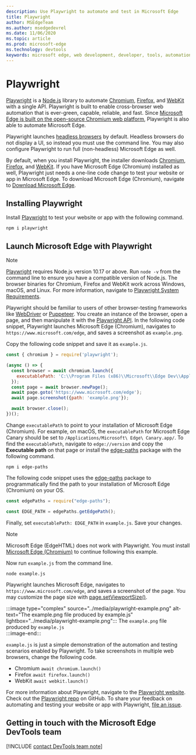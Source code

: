```yaml
---
description: Use Playwright to automate and test in Microsoft Edge
title: Playwright
author: MSEdgeTeam
ms.author: msedgedevrel
ms.date: 11/06/2020
ms.topic: article
ms.prod: microsoft-edge
ms.technology: devtools
keywords: microsoft edge, web development, developer, tools, automation, test, playwright, node, javascript, npm
---
```

# Playwright  

[Playwright][PlaywrightMain] is a [Node.js][NodejsMain] library to automate [Chromium][ChromiumHome], [Firefox][FirefoxMain], and [WebKit][WebKitMain] with a single API.  Playwright is built to enable cross-browser web automation that is ever-green, capable, reliable, and fast.  Since [Microsoft Edge is built on the open-source Chromium web platform][MicrosoftBlogsWindowsExperience20181206], Playwright is also able to automate Microsoft Edge.  

Playwright launches [headless browsers][WikiHeadlessBrowser] by default.  Headless browsers do not display a UI, so instead you must use the command line.  You may also configure Playwright to run full \(non-headless\) Microsoft Edge as well.  

By default, when you install Playwright, the installer downloads [Chromium][ChromiumHome], [Firefox][FirefoxMain], and [WebKit][WebKitMain].  If you have Microsoft Edge \(Chromium\) installed as well, Playwright just needs a one-line code change to test your website or app in Microsoft Edge.  To download Microsoft Edge \(Chromium\), navigate to [Download Microsoft Edge][MicrosoftEdgeDownload].  

## Installing Playwright  

Install [Playwright][PlaywrightMain] to test your website or app with the following command.  

```shell
npm i playwright
```  

## Launch Microsoft Edge with Playwright  

> [!NOTE]
> [Playwright][PlaywrightMain] requires Node.js version 10.17 or above. Run `node -v` from the command line to ensure you have a compatible version of Node.js.  The browser binaries for Chromium, Firefox and WebKit work across Windows, macOS, and Linux. For more information, navigate to [Playwright System Requirements][PlaywrightSystemRequirements].  

Playwright should be familiar to users of other browser-testing frameworks like [WebDriver][WebDriverChromiumMain] or [Puppeteer][PuppeteerMain].  You create an instance of the browser, open a page, and then manipulate it with the [Playwright API][PlaywrightAPIReference].  In the following code snippet, Playwright launches Microsoft Edge \(Chromium\), navigates to `https://www.microsoft.com/edge`, and saves a screenshot as `example.png`.  

Copy the following code snippet and save it as `example.js`.  

```javascript
const { chromium } = require('playwright');

(async () => {
  const browser = await chromium.launch({
    executablePath: 'C:\\Program Files (x86)\\Microsoft\\Edge Dev\\Application\\msedge.exe'
  });
  const page = await browser.newPage();
  await page.goto('https://www.microsoft.com/edge');
  await page.screenshot({path: 'example.png'});

  await browser.close();
})();
```  

Change `executablePath` to point to your installation of Microsoft Edge \(Chromium\).  For example, on macOS, the `executablePath` for Microsoft Edge Canary should be set to `/Applications/Microsoft\ Edge\ Canary.app/`.  To find the `executablePath`, navigate to `edge://version` and copy the **Executable path** on that page or install the [edge-paths][npmEdgePaths] package with the following command.  

```shell
npm i edge-paths
```  

The following code snippet uses the [edge-paths][npmEdgePaths] package to programmatically find the path to your installation of Microsoft Edge \(Chromium\) on your OS.  

```javascript
const edgePaths = require("edge-paths");

const EDGE_PATH = edgePaths.getEdgePath();
```  

Finally, set `executablePath: EDGE_PATH` in `example.js`.  Save your changes.  

> [!NOTE]
> Microsoft Edge \(EdgeHTML\) does not work with Playwright.  You must install [Microsoft Edge \(Chromium\)][MicrosoftEdgeDownload] to continue following this example.  

Now run `example.js` from the command line.  

```shell
node example.js
```  

Playwright launches Microsoft Edge, navigates to `https://www.microsoft.com/edge`, and saves a screenshot of the page.  You may customize the page size with [page.setViewportSize()][PlaywrightAPIPageSetViewport].  

:::image type="complex" source="../media/playwright-example.png" alt-text="The example.png file produced by example.js" lightbox="../media/playwright-example.png":::
    The `example.png` file produced by `example.js`  
:::image-end:::  

`example.js` is just a simple demonstration of the automation and testing scenarios enabled by Playwright.  To take screenshots in multiple web browsers, change the following code.  

*   Chromium  `await chromium.launch()`  
*   Firefox  `await firefox.launch()`  
*   WebKit  `await webkit.launch()`  

For more information about Playwright, navigate to the [Playwright website][PlaywrightMain].  Check out the  [Playwright repo][PlaywrightRepo] on GitHub.  To share your feedback on automating and testing your website or app with Playwright, [file an issue][PlaywrightRepoNewIssue].  

## Getting in touch with the Microsoft Edge DevTools team  

[!INCLUDE [contact DevTools team note](../devtools-guide-chromium/includes/contact-devtools-team-note.md)]  

<!-- links -->  

[WebdriverChromiumMain]: ../webdriver-chromium "WebDriver (Chromium) | Microsoft Docs"  
[PuppeteerMain]: ../puppeteer.md "Puppeteer | Microsoft Docs"  

[MicrosoftBlogsWindowsExperience20181206]: https://blogs.windows.com/windowsexperience/2018/12/06/microsoft-edge-making-the-web-better-through-more-open-source-collaboration "Microsoft Edge: Making the web better through more open-source collaboration | Microsoft Experience Blog"  

[MicrosoftEdgeDownload]: https://microsoft.com/edge "Download Microsoft Edge"  

[ChromiumHome]: https://www.chromium.org/Home "Chromium | The Chromium Projects"  

[FirefoxMain]: https://www.mozilla.org/firefox "Mozilla Firefox"

[NodejsMain]: https://nodejs.org "Node.js"  

[npmEdgePaths]: https://www.npmjs.com/package/edge-paths "edge-paths | npm"

[PlaywrightMain]: https://playwright.dev "Playwright"  
[PlaywrightAPIReference]: https://playwright.dev#?path=docs/api.md "Playwright API Reference"  
[PlaywrightAPIPageSetViewport]: https://playwright.dev#?path=docs%2Fapi.md&q=pagesetviewportsizeviewportsize "page.setViewportSize(viewportSize) | Playwright API Reference"    
[PlaywrightSystemRequirements]: https://playwright.dev#?path=docs/intro.md&q=system-requirements "Playwright System Requirements"  

[PlaywrightRepo]: https://github.com/microsoft/playwright "Playwright | GitHub"  
[PlaywrightRepoNewIssue]: https://github.com/microsoft/playwright/issues/new/choose "New issue in Playwright repo | GitHub"  

[WebKitMain]: https://webkit.org "WebKit"

[WikiHeadlessBrowser]: https://en.wikipedia.org/wiki/Headless_browser "Headless browser | Wikipedia"  
